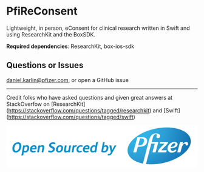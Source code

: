 # PfiReConsent
Lightweight, in person, eConsent for clinical research written in Swift and using ResearchKit and the BoxSDK.

**Required dependencies**: ResearchKit, box-ios-sdk

## Questions or Issues
daniel.karlin@pfizer.com, or open a GitHub issue

---
Credit folks who have asked questions and given great answers at StackOverfow on [ResearchKit] (https://stackoverflow.com/questions/tagged/researchkit) and [Swift] (https://stackoverflow.com/questions/tagged/swift)

![](osbypfizer.png)
